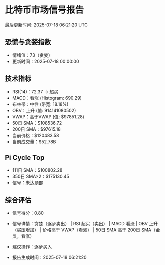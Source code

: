 # 比特币市场信号报告

最后更新时间: 2025-07-18 06:21:20 UTC

## 恐慌与贪婪指数
- 情绪值：73（贪婪）
- 更新时间：2025-07-18 00:00:00

## 技术指标
- RSI(14)：72.37 → 超买
- MACD：看涨 (Histogram: 690.29)
- 布林带：中性 (带宽: 18.18%)
- OBV：上升 (值: 914141080502)
- VWAP：高于VWAP (值: $97851.28)
- 50日 SMA：$108536.72
- 200日 SMA：$97615.18
- 当前价格：$120483.58
- 当前成交量：$52.78B

## Pi Cycle Top
- 111日 SMA：$100802.28
- 350日 SMA×2：$175130.45
- 信号：未达顶部

## 综合评估
- 信号得分：0.80
- 信号详情：贪婪（逐步卖出） | RSI 超买（卖出） | MACD 看涨 | OBV 上升（买压增加） | 价格高于 VWAP（看涨） | 50日 SMA 高于 200日 SMA（金叉，看涨）
- 建议操作：逐步买入

- 报告生成时间：2025-07-18 06:21:20